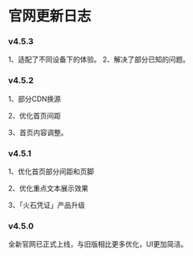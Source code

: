 # 官网更新日志

### v4.5.3
1、适配了不同设备下的体验。
2、解决了部分已知的问题。

### v4.5.2
1、部分CDN换源

2、优化首页间距

3、首页内容调整。

### v4.5.1
1、优化首页部分间距和页脚

2、优化重点文本展示效果

3、「火石凭证」产品升级

### v4.5.0
全新官网已正式上线，与旧版相比更多优化，UI更加简洁。
